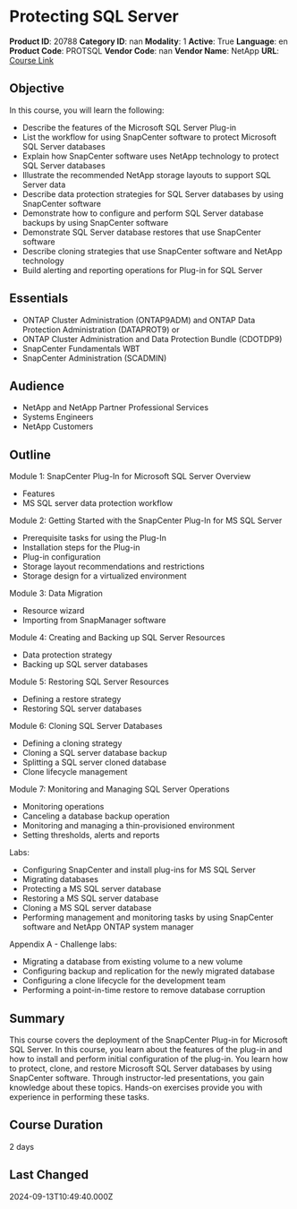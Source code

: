 # Protecting SQL Server

**Product ID**: 20788
**Category ID**: nan
**Modality**: 1
**Active**: True
**Language**: en
**Product Code**: PROTSQL
**Vendor Code**: nan
**Vendor Name**: NetApp
**URL**: [Course Link](https://www.fastlaneus.com/course/netapp-protsql)

## Objective
In this course, you will learn the following:


- Describe the features of the Microsoft SQL Server Plug-in
- List the workflow for using SnapCenter software to protect Microsoft SQL Server databases
- Explain how SnapCenter software uses NetApp technology to protect SQL Server databases
- Illustrate the recommended NetApp storage layouts to support SQL Server data
- Describe data protection strategies for SQL Server databases by using SnapCenter software
- Demonstrate how to configure and perform SQL Server database backups by using SnapCenter software
- Demonstrate SQL Server database restores that use SnapCenter software
- Describe cloning strategies that use SnapCenter software and NetApp technology
- Build alerting and reporting operations for Plug-in for SQL Server

## Essentials
- ONTAP Cluster Administration (ONTAP9ADM) and ONTAP Data Protection Administration (DATAPROT9) or
- ONTAP Cluster Administration and Data Protection Bundle (CDOTDP9)
- SnapCenter Fundamentals WBT
- SnapCenter Administration (SCADMIN)

## Audience
- NetApp and NetApp Partner Professional Services
- Systems Engineers
- NetApp Customers

## Outline
Module 1: SnapCenter Plug-In for Microsoft SQL Server Overview 


- Features
- MS SQL server data protection workflow

Module 2: Getting Started with the SnapCenter Plug-In for MS SQL Server


- Prerequisite tasks for using the Plug-In
- Installation steps for the Plug-in
- Plug-in configuration
- Storage layout recommendations and restrictions
- Storage design for a virtualized environment

Module 3: Data Migration


- Resource wizard
- Importing from SnapManager software

Module 4: Creating and Backing up SQL Server Resources


- Data protection strategy
- Backing up SQL server databases

Module 5: Restoring SQL Server Resources


- Defining a restore strategy
- Restoring SQL server databases

Module 6: Cloning SQL Server Databases


- Defining a cloning strategy
- Cloning a SQL server database backup
- Splitting a SQL server cloned database
- Clone lifecycle management

Module 7: Monitoring and Managing SQL Server Operations


- Monitoring operations
- Canceling a database backup operation
- Monitoring and managing a thin-provisioned environment
- Setting thresholds, alerts and reports

Labs:


- Configuring SnapCenter and install plug-ins for MS SQL Server
- Migrating databases
- Protecting a MS SQL server database
- Restoring a MS SQL server database
- Cloning a MS SQL server database
- Performing management and monitoring tasks by using SnapCenter software and NetApp ONTAP system manager

Appendix A - Challenge labs:


- Migrating a database from existing volume to a new volume
- Configuring backup and replication for the newly migrated database
- Configuring a clone lifecycle for the development team
- Performing a point-in-time restore to remove database corruption

## Summary
This course covers the deployment of the SnapCenter Plug-in for Microsoft SQL Server. In this course, you learn about the features of the plug-in and how to install and perform initial configuration of the plug-in. You learn how to protect, clone, and restore Microsoft SQL Server databases by using SnapCenter software. Through instructor-led presentations, you gain knowledge about these topics. Hands-on exercises provide you with experience in performing these tasks.

## Course Duration
2 days

## Last Changed
2024-09-13T10:49:40.000Z
